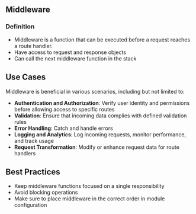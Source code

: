 ## Middleware

### Definition
- Middleware is a function that can be executed before a request reaches a route handler.
- Have access to request and response objects
- Can call the next middleware function in the stack

## Use Cases
Middleware is beneficial in various scenarios, including but not limited to:

- **Authentication and Authorization**: Verify user identity and permissions before allowing access to specific routes
- **Validation**: Ensure that incoming data complies with defined validation rules
- **Error Handling**: Catch and handle errors
- **Logging and Analytics**: Log incoming requests, monitor performance, and track usage
- **Request Transformation**: Modify or enhance request data for route handlers

## Best Practices
- Keep middleware functions focused on a single responsibility
- Avoid blocking operations
- Make sure to place middleware in the correct order in module configuration